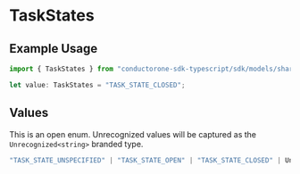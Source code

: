 # TaskStates

## Example Usage

```typescript
import { TaskStates } from "conductorone-sdk-typescript/sdk/models/shared";

let value: TaskStates = "TASK_STATE_CLOSED";
```

## Values

This is an open enum. Unrecognized values will be captured as the `Unrecognized<string>` branded type.

```typescript
"TASK_STATE_UNSPECIFIED" | "TASK_STATE_OPEN" | "TASK_STATE_CLOSED" | Unrecognized<string>
```